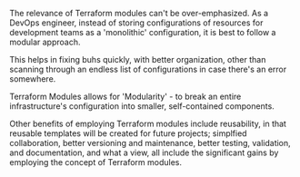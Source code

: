 The relevance of Terraform modules can't be over-emphasized. As a DevOps engineer, instead of storing configurations of resources for development teams as a 'monolithic' configuration, it is best to follow a modular approach.

This helps in fixing buhs quickly, with better organization, other than scanning through an endless list of configurations in case there's an error somewhere.

Terraform Modules allows for 'Modularity' - to break an entire infrastructure's configuration into smaller, self-contained components.

Other benefits of employing Terraform modules include reusability, in that reusable templates will be created for future projects; simplfied collaboration, better versioning and maintenance, better testing, validation, and documentation, and what a view, all include the significant gains by employing the concept of Terraform modules.